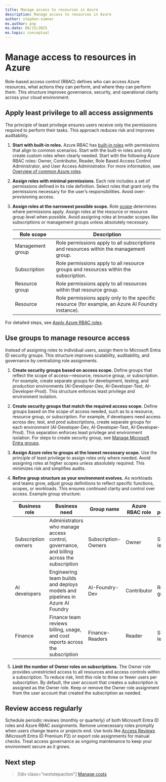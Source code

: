 ```yaml
---
title: Manage access to resources in Azure
description: Manage access to resources in Azure
author: stephen-sumner
ms.author: pnp
ms.date: 08/15/2025
ms.topic: conceptual
---
```


# Manage access to resources in Azure

Role-based access control (RBAC) defines who can access Azure resources, what actions they can perform, and where they can perform them. This structure improves governance, security, and operational clarity across your cloud environment.

## Apply least privilege to all access assignments

The principle of least privilege ensures users receive only the permissions required to perform their tasks. This approach reduces risk and improves auditability.

1. **Start with built-in roles.** Azure RBAC has [built-in roles](/azure/role-based-access-control/built-in-roles) with permissions that align to common scenarios. Start with the built-in roles and only create custom roles when clearly needed. Start with the following Azure RBAC roles: Owner, Contributor, Reader, Role Based Access Control Administrator, and User Access Administrator. For more information, see [Overview of common Azure roles](/azure/role-based-access-control/rbac-and-directory-admin-roles#azure-roles).

2. **Assign roles with minimal permissions.** Each role includes a set of permissions defined in its role definition. Select roles that grant only the permissions necessary for the user’s responsibilities. Avoid over-provisioning access.

3. **Assign roles at the narrowest possible scope.** Role [scope](/azure/role-based-access-control/scope-overview) determines where permissions apply. Assign roles at the resource or resource group level when possible. Avoid assigning roles at broader scopes like subscriptions or management groups unless absolutely necessary.

    | Role scope           | Description                                                                 |
    |------------------|-----------------------------------------------------------------------------|
    | Management group | Role permissions apply to all subscriptions and resources within the management group. |
    | Subscription     | Role permissions apply to all resource groups and resources within the subscription. |
    | Resource group   | Role permissions apply to all resources within that resource group.        |
    | Resource         | Role permissions apply only to the specific resource (for example, an Azure AI Foundry instance). |

For detailed steps, see [Apply Azure RBAC roles](/azure/role-based-access-control/role-assignments-portal).

## Use groups to manage resource access

Instead of assigning roles to individual users, assign them to Microsoft Entra ID security groups. This structure improves scalability, auditability, and governance by centralizing role assignments.

1. **Create security groups based on access scope.** Define groups that reflect the scope of access—resource, resource group, or subscription. For example, create separate groups for development, testing, and production environments (AI-Developer-Dev, AI-Developer-Test, AI-Developer-Prod). This structure enforces least privilege and environment isolation.

1. **Create security groups that match the required access scope.** Define groups based on the scope of access needed, such as to a resource, resource group, or subscription. For example, if developers need access across dev, test, and prod subscriptions, create separate groups for each environment (AI-Developer-Dev, AI-Developer-Test, AI-Developer-Prod). This separation enforces least privilege and environment isolation. For steps to create security group, see [Manage Microsoft Entra groups](/entra/fundamentals/how-to-manage-groups).

1. **Assign Azure roles to groups at the lowest necessary scope.** Use the principle of least privilege to assign roles only where needed. Avoid assigning roles at higher scopes unless absolutely required. This minimizes risk and simplifies audits.

1. **Refine group structure as your environment evolves.** As workloads and teams grow, adjust group definitions to reflect specific functions, scopes, or workloads. This ensures continued clarity and control over access. Example group structure:

    | Business role          | Business need                                                      | Group name         | Azure RBAC role | Scope of permissions       |
    |-------------------|------------------------------------------------------------------|--------------------|-----------------|----------------------------|
    | Subscription owners | Administrators who manage access control, governance, and billing across the subscription | Subscription-Owners | Owner           | Subscription level         |
    | AI developers         | Engineering team builds and deploys models and pipelines in Azure AI Foundry | AI-Foundry-Dev     | Contributor      | Resource group level       |
    | Finance            | Finance team reviews billing, usage, and cost reports across the subscription | Finance-Readers    | Reader           | Subscription level         |

1. **Limit the number of Owner roles on subscriptions.** The Owner role provides unrestricted access to all resources and access controls within a subscription. To reduce risk, limit this role to three or fewer users per subscription. By default, the user account that creates a subscription is assigned as the Owner role. Keep or remove the Owner role assignment from the user account that created the subscription as needed.

## Review access regularly

Schedule periodic reviews (monthly or quarterly) of both Microsoft Entra ID roles and Azure RBAC assignments. Remove unnecessary roles promptly when users change teams or projects end. Use tools like [Access Reviews](/entra/id-governance/access-reviews-overview) (Microsoft Entra ID Premium P2) or export role assignments for manual checks. Treat access governance as ongoing maintenance to keep your environment secure as it grows.

## Next step

> [!div class="nextstepaction"]
> [Manage costs](./manage-costs.md)
